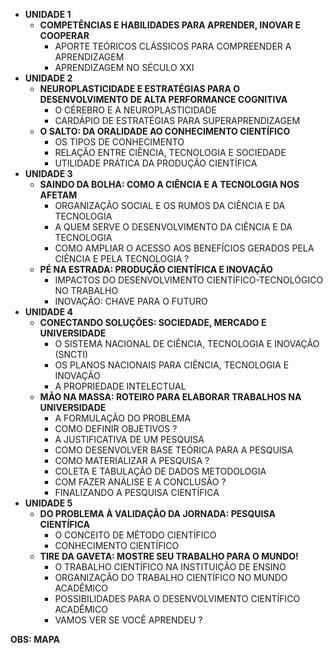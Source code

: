 - **UNIDADE 1**
	- **COMPETÊNCIAS E HABILIDADES PARA APRENDER, INOVAR E COOPERAR**
		- APORTE TEÓRICOS CLÁSSICOS PARA COMPREENDER A APRENDIZAGEM
		- APRENDIZAGEM NO SÉCULO XXI
- **UNIDADE 2**
	- **NEUROPLASTICIDADE E ESTRATÉGIAS PARA O DESENVOLVIMENTO DE ALTA PERFORMANCE COGNITIVA**
		- O CÉREBRO E A NEUROPLASTICIDADE
		- CARDÁPIO DE ESTRATÉGIAS PARA SUPERAPRENDIZAGEM
	- **O SALTO: DA ORALIDADE AO CONHECIMENTO CIENTÍFICO**
		- OS TIPOS DE CONHECIMENTO
		- RELAÇÃO ENTRE CIÊNCIA, TECNOLOGIA E SOCIEDADE
		- UTILIDADE PRÁTICA DA PRODUÇÃO CIENTÍFICA
- **UNIDADE 3**
	- **SAINDO DA BOLHA: COMO A CIÊNCIA E A TECNOLOGIA NOS AFETAM**
		- ORGANIZAÇÃO SOCIAL E OS RUMOS DA CIÊNCIA E DA TECNOLOGIA
		- A QUEM SERVE O DESENVOLVIMENTO DA CIÊNCIA E DA TECNOLOGIA
		- COMO AMPLIAR O ACESSO AOS BENEFÍCIOS GERADOS PELA CIÊNCIA E PELA TECNOLOGIA ?
	- **PÉ NA ESTRADA: PRODUÇÃO CIENTÍFICA E INOVAÇÃO**
		- IMPACTOS DO DESENVOLVIMENTO CIENTÍFICO-TECNOLÓGICO NO TRABALHO
		- INOVAÇÃO: CHAVE PARA O FUTURO
- **UNIDADE 4**
	- **CONECTANDO SOLUÇÕES: SOCIEDADE, MERCADO E UNIVERSIDADE**
		- O SISTEMA NACIONAL DE CIÊNCIA, TECNOLOGIA E INOVAÇÃO (SNCTI)
		- OS PLANOS NACIONAIS PARA CIÊNCIA, TECNOLOGIA E INOVAÇÃO
		- A PROPRIEDADE INTELECTUAL
	- **MÃO NA MASSA: ROTEIRO PARA ELABORAR TRABALHOS NA UNIVERSIDADE**
		- A FORMULAÇÃO DO PROBLEMA
		- COMO DEFINIR OBJETIVOS ?
		- A JUSTIFICATIVA DE UM PESQUISA
		- COMO DESENVOLVER BASE TEÓRICA PARA A PESQUISA
		- COMO MATERIALIZAR A PESQUISA ?
		- COLETA E TABULAÇÃO DE DADOS METODOLOGIA
		- COM FAZER ANÁLISE E A CONCLUSÃO ?
		- FINALIZANDO A PESQUISA CIENTÍFICA
- **UNIDADE 5**
	- **DO PROBLEMA À VALIDAÇÃO DA JORNADA: PESQUISA CIENTÍFICA**
		- O CONCEITO DE MÉTODO CIENTÍFICO
		- CONHECIMENTO CIENTÍFICO
	- **TIRE DA GAVETA: MOSTRE SEU TRABALHO PARA O MUNDO!**
		- O TRABALHO CIENTÍFICO NA INSTITUIÇÃO DE ENSINO
		- ORGANIZAÇÃO DO TRABALHO CIENTÍFICO NO MUNDO ACADÊMICO
		- POSSIBILIDADES PARA O DESENVOLVIMENTO CIENTÍFICO ACADÊMICO
		- VAMOS VER SE VOCÊ APRENDEU ?

**OBS: MAPA**

